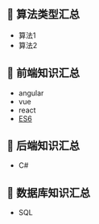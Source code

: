 ## :closed_book: 算法类型汇总
* 算法1
* 算法2

## :green_book: 前端知识汇总
* angular
* vue
* react
* [ES6](https://github.com/huich/Code-Notes/blob/main/doc/ECMAScript6)

## :blue_book: 后端知识汇总
* C#

## :orange_book: 数据库知识汇总
* SQL
